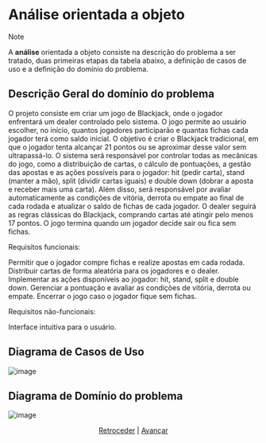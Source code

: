 # Análise orientada a objeto
> [!NOTE]
> A **análise** orientada a objeto consiste na descrição do problema a ser tratado, duas primeiras etapas da tabela abaixo, a definição de casos de uso e a definição do domínio do problema.

## Descrição Geral do domínio do problema

O projeto consiste em criar um jogo de Blackjack, onde o jogador enfrentará um dealer controlado pelo sistema. O jogo permite ao usuário escolher, no início, quantos jogadores participarão e quantas fichas cada jogador terá como saldo inicial. O objetivo é criar o Blackjack tradicional, em que o jogador tenta alcançar 21 pontos ou se aproximar desse valor sem ultrapassá-lo.
O sistema será responsável por controlar todas as mecânicas do jogo, como a distribuição de cartas, o cálculo de pontuações, a gestão das apostas e as ações possíveis para o jogador: hit (pedir carta), stand (manter a mão), split (dividir cartas iguais) e double down (dobrar a aposta e receber mais uma carta). Além disso, será responsável por avaliar automaticamente as condições de vitória, derrota ou empate ao final de cada rodada e atualizar o saldo de fichas de cada jogador.
O dealer seguirá as regras clássicas do Blackjack, comprando cartas até atingir pelo menos 17 pontos. O jogo termina quando um jogador decide sair ou fica sem fichas.

Requisitos funcionais:

Permitir que o jogador compre fichas e realize apostas em cada rodada.
Distribuir cartas de forma aleatória para os jogadores e o dealer.
Implementar as ações disponíveis ao jogador: hit, stand, split e double down.
Gerenciar a pontuação e avaliar as condições de vitória, derrota ou empate.
Encerrar o jogo caso o jogador fique sem fichas.

Requisitos não-funcionais:

Interface intuitiva para o usuário.

## Diagrama de Casos de Uso

![image](https://github.com/user-attachments/assets/3bb27ccc-d6f2-44d9-a108-a55fa61cc52c)
 
## Diagrama de Domínio do problema

![image](https://github.com/user-attachments/assets/12214081-09ee-46dd-b1f5-7390933e22ad)




<div align="center">

[Retroceder](README.md) | [Avançar](projeto.md)

</div>
